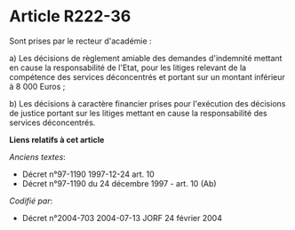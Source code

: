 # Article R222-36

Sont prises par le recteur d'académie :

a) Les décisions de règlement amiable des demandes d'indemnité mettant en cause la responsabilité de l'Etat, pour les litiges
relevant de la compétence des services déconcentrés et portant sur un montant inférieur à 8 000 Euros ;

b) Les décisions à caractère financier prises pour l'exécution des décisions de justice portant sur les litiges mettant en
cause la responsabilité des services déconcentrés.

**Liens relatifs à cet article**

_Anciens textes_:

  - Décret n°97-1190 1997-12-24 art. 10
  - Décret n°97-1190 du 24 décembre 1997 - art. 10 (Ab)

_Codifié par_:

  - Décret n°2004-703 2004-07-13 JORF 24 février 2004
